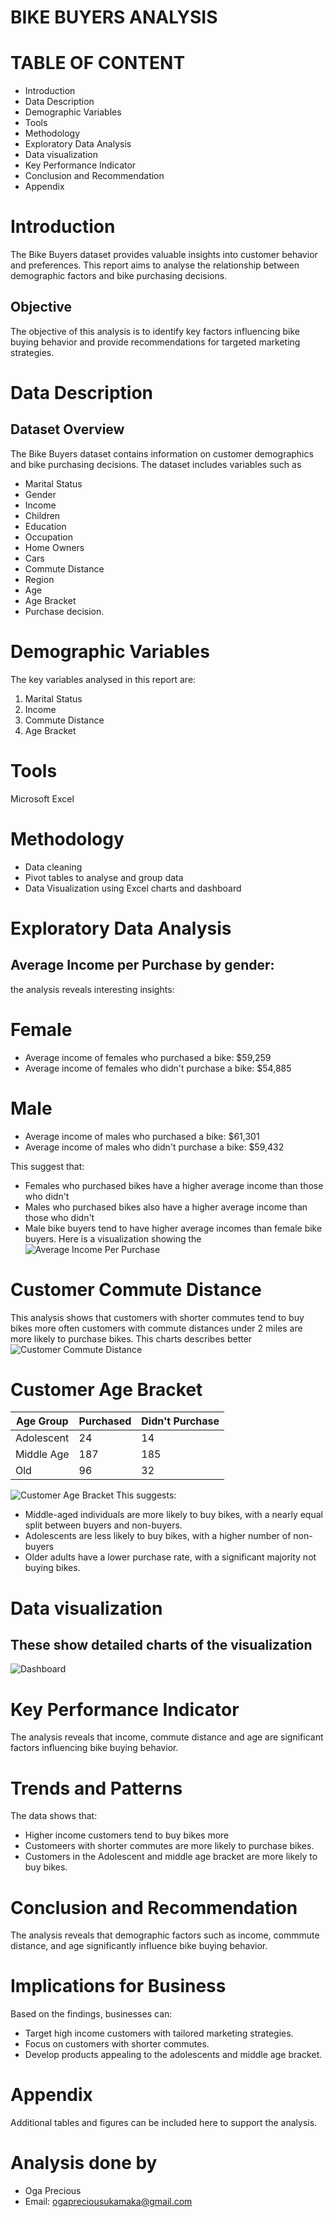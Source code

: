 # BIKE BUYERS ANALYSIS
# TABLE OF CONTENT
* Introduction
* Data Description
* Demographic Variables
* Tools
* Methodology
* Exploratory Data Analysis
* Data visualization
* Key Performance Indicator
* Conclusion and Recommendation
* Appendix

# Introduction
The Bike Buyers dataset provides valuable insights into customer behavior and preferences. This report aims to analyse the relationship between demographic factors and bike purchasing decisions.
## Objective
The objective of this analysis is to identify key factors influencing bike buying behavior and provide recommendations for targeted marketing strategies.

# Data Description

## Dataset Overview
The Bike Buyers dataset contains information on customer demographics and bike purchasing decisions. The dataset includes variables such as
* Marital Status
* Gender
* Income
* Children
* Education
* Occupation
* Home Owners
* Cars
* Commute Distance
* Region
* Age
* Age Bracket
* Purchase decision.

# Demographic Variables
The key variables analysed in this report are:
1. Marital Status
2. Income
3. Commute Distance
4. Age Bracket

# Tools
Microsoft Excel

# Methodology
* Data cleaning
* Pivot tables to analyse and group data
* Data Visualization using Excel charts and dashboard 


# Exploratory Data Analysis
## Average Income per Purchase by gender: 
the analysis reveals interesting insights:
# Female
* Average income of females who purchased a bike: $59,259
* Average income of females who didn't purchase a bike: $54,885
# Male
* Average income of males who purchased a bike: $61,301
* Average income of males who didn't purchase a bike: $59,432

This suggest that:
* Females who purchased bikes have a higher average income than those who didn't
* Males who purchased bikes also have a higher average income than those who didn't
* Male bike buyers tend to have higher average incomes than female bike buyers.
Here is a visualization showing the ![Average Income Per Purchase](https://github.com/OgaPrecious/Excel-Project-on-Bike-Sales-/blob/main/Pivot%20table%201_1.png)                            
# Customer Commute Distance
This analysis shows that customers with shorter commutes tend to buy bikes more often
customers with commute distances under 2 miles are more likely to purchase bikes.
This charts describes better![Customer Commute Distance](https://github.com/OgaPrecious/Excel-Project-on-Bike-Sales-/blob/main/Pivot%20table%201_2.png)


# Customer Age Bracket
Age Group| Purchased| Didn't Purchase|
|--------|---------|----------------|
|Adolescent| 24| 14|
|Middle Age| 187| 185|
|Old| 96| 32|
![Customer Age Bracket](https://github.com/OgaPrecious/Excel-Project-on-Bike-Sales-/blob/main/Pivot%20Table%20two_1.png)
This suggests:
* Middle-aged individuals are more likely to buy bikes, with a nearly equal split between buyers and non-buyers.
* Adolescents are less likely to buy bikes, with a higher number of non-buyers
* Older adults have a lower purchase rate, with a significant majority not buying bikes.

# Data visualization
## These show detailed charts of the visualization
![Dashboard](https://github.com/OgaPrecious/Excel-Project-on-Bike-Sales-/blob/main/Dashboard.png)

# Key Performance Indicator
The analysis reveals that income, commute distance and age are significant factors influencing bike buying behavior.

# Trends and Patterns
The data shows that:
* Higher income customers tend to buy bikes more
* Customeers with shorter commutes are more likely to purchase bikes.
* Customers in the Adolescent and middle  age bracket are more likely to buy bikes.

# Conclusion and Recommendation
The analysis reveals that demographic factors such as income, commmute distance, and age significantly influence bike buying behavior.

# Implications for Business
Based on the findings, businesses can:
* Target high income customers with tailored marketing strategies.
* Focus on customers with shorter commutes.
* Develop products appealing to the adolescents and middle age bracket.

# Appendix
Additional tables and figures can be included here to support the analysis.

# Analysis done by 
* Oga Precious
* Email: ogapreciousukamaka@gmail.com

